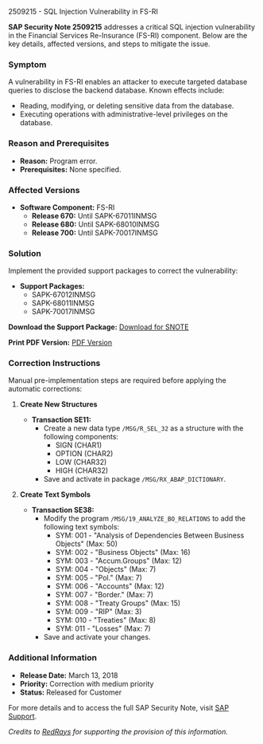2509215 - SQL Injection Vulnerability in FS-RI

**SAP Security Note 2509215** addresses a critical SQL injection vulnerability in the Financial Services Re-Insurance (FS-RI) component. Below are the key details, affected versions, and steps to mitigate the issue.

### **Symptom**
A vulnerability in FS-RI enables an attacker to execute targeted database queries to disclose the backend database. Known effects include:
- Reading, modifying, or deleting sensitive data from the database.
- Executing operations with administrative-level privileges on the database.

### **Reason and Prerequisites**
- **Reason:** Program error.
- **Prerequisites:** None specified.

### **Affected Versions**
- **Software Component:** FS-RI
  - **Release 670:** Until SAPK-67011INMSG
  - **Release 680:** Until SAPK-68010INMSG
  - **Release 700:** Until SAPK-70017INMSG

### **Solution**
Implement the provided support packages to correct the vulnerability:
- **Support Packages:**
  - SAPK-67012INMSG
  - SAPK-68011INMSG
  - SAPK-70017INMSG

**Download the Support Package:** [Download for SNOTE](https://notesdownloads.sap.com/note/0040000000474922018)

**Print PDF Version:** [PDF Version](https://userapps.support.sap.com/sap/support/sfm/notes/print/0002509215?language=en-US&token=E1A66A4EBF9897AC4002A06ABDE7F303)

### **Correction Instructions**
Manual pre-implementation steps are required before applying the automatic corrections:

1. **Create New Structures**
   - **Transaction SE11:**
     - Create a new data type `/MSG/R_SEL_32` as a structure with the following components:
       - SIGN (CHAR1)
       - OPTION (CHAR2)
       - LOW (CHAR32)
       - HIGH (CHAR32)
     - Save and activate in package `/MSG/RX_ABAP_DICTIONARY`.

2. **Create Text Symbols**
   - **Transaction SE38:**
     - Modify the program `/MSG/19_ANALYZE_BO_RELATIONS` to add the following text symbols:
       - SYM: 001 - "Analysis of Dependencies Between Business Objects" (Max: 50)
       - SYM: 002 - "Business Objects" (Max: 16)
       - SYM: 003 - "Accum.Groups" (Max: 12)
       - SYM: 004 - "Objects" (Max: 7)
       - SYM: 005 - "Pol." (Max: 7)
       - SYM: 006 - "Accounts" (Max: 12)
       - SYM: 007 - "Border." (Max: 7)
       - SYM: 008 - "Treaty Groups" (Max: 15)
       - SYM: 009 - "RIP" (Max: 3)
       - SYM: 010 - "Treaties" (Max: 8)
       - SYM: 011 - "Losses" (Max: 7)
     - Save and activate your changes.

### **Additional Information**
- **Release Date:** March 13, 2018
- **Priority:** Correction with medium priority
- **Status:** Released for Customer

For more details and to access the full SAP Security Note, visit [SAP Support](https://me.sap.com/notes/2509215).

*Credits to [RedRays](https://redrays.io) for supporting the provision of this information.*